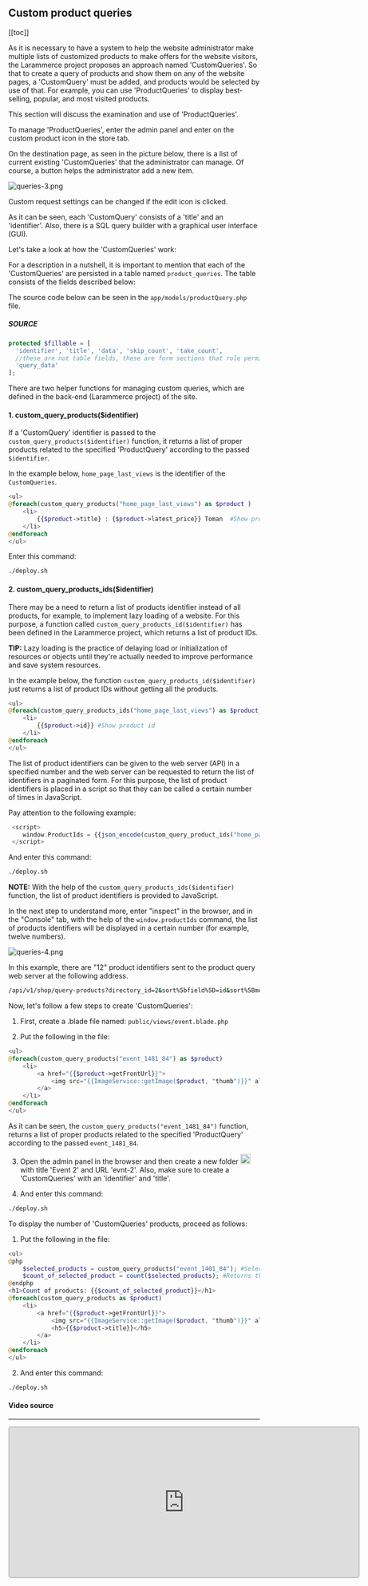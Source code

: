 ## Custom product queries

[[toc]]

As it is necessary to have a system to help the website administrator make multiple lists of customized products to make offers for the website visitors, the Larammerce project proposes an approach named 'CustomQueries'. So that to create a query of products and show them on any of the website pages, a 'CustomQuery' must be added, and products would be selected by use of that.
For example, you can use 'ProductQueries' to display best-selling, popular, and most visited products.

This section will discuss the examination and use of 'ProductQueries'.

To manage 'ProductQueries', enter the admin panel and enter on the custom product icon in the store tab.

On the destination page, as seen in the picture below, there is a list of current existing 'CustomQueries' that the administrator can manage. Of course, a button helps the administrator add a new item.

![queries-3.png](/queries-3.png)

Custom request settings can be changed if the edit icon is clicked.

As it can be seen, each 'CustomQuery' consists of a 'title' and an 'identifier'.
Also, there is a SQL query builder with a graphical user interface (GUI).

Let's take a look at how the 'CustomQueries' work:

For a description in a nutshell, it is important to mention that each of the 'CustomQueries' are persisted in a table named `product_queries`. The table consists of the fields described below:

The source code below can be seen in the `app/models/productQuery.php` file.

##### SOURCE

```php
protected $fillable = [
  'identifier', 'title', 'data', 'skip_count', 'take_count',
  //these are not table fields, these are form sections that role permission system works with
  'query_data'
];
```

There are two helper functions for managing custom queries, which are defined in the back-end (Larammerce project) of the site.

#### 1. custom_query_products($identifier)

If a 'CustomQuery' identifier is passed to the `custom_query_products($identifier)`‍ function, it returns a list of proper products related to the specified 'ProductQuery' according to the passed `$identifier`.

In the example below, `home_page_last_views` is the identifier of the `CustomQueries`.

```php
<ul>
@foreach(custom_query_products("home_page_last_views") as $product )
    <li>
        {{$product->title} : {$product->latest_price}} Toman  #Show product title and show latest price
    </li>
@endforeach
</ul>
```

Enter this command:

```bash
./deploy.sh
```

#### 2. custom_query_products_ids($identifier)

There may be a need to return a list of products identifier instead of all products, for example, to implement lazy loading of a website. For this purpose, a function called `custom_query_products_id($identifier)` has been defined in the Larammerce project, which returns a list of product IDs.

**TIP:** Lazy loading is the practice of delaying load or initialization of resources or objects until they're actually needed to improve performance and save system resources.

In the example below, the function `custom_query_products_id($identifier)` just returns a list of product IDs without getting all the products.

```php
<ul>
@foreach(custom_query_products_ids("home_page_last_views") as $product_id )
    <li>
        {{$product->id}} #Show product id
    </li>
@endforeach
</ul>
```

The list of product identifiers can be given to the web server (API) in a specified number and the web server can be requested to return the list of identifiers in a paginated form. For this purpose, the list of product identifiers is placed in a script so that they can be called a certain number of times in JavaScript.

Pay attention to the following example:

```php
 <script>
    window.ProductIds = {{json_encode(custom_query_product_ids("home_page_last_views"))}}
 </script>
```

And enter this command:

```bash
./deploy.sh
```

**NOTE:** With the help of the `custom_query_products_ids($identifier)‍` ​​function, the list of product identifiers is provided to JavaScript.

In the next step to understand more, enter "inspect" in the browser, and in the "Console" tab, with the help of the `window.productIds` command, the list of products identifiers will be displayed in a certain number (for example, twelve numbers).

![queries-4.png](/queries-4.png)

In this example, there are "12" product identifiers sent to the product query web server at the following address.

```bash
/api/v1/shop/query-products?directory_id=2&sort%5bfield%5D=id&sort%5Bmethod%5D=desc&price_range%5B%5D=0&price_range%5b%5D=999999999&paje=2
```

Now, let's follow a few steps to create 'CustomQueries':

1. First, create a .blade file named: `public/views/event.blade.php`

2. Put the following in the file:

```php
<ul>
@foreach(custom_query_products("event_1481_84") as $product)
    <li>
        <a href="{{$product->getFrontUrl}}">
            <img src="{{ImageService::getImage($product, "thumb")}}" alt="{{$product->title}}">
        </a>
    </li>
@endforeach
</ul>
```

As it can be seen, the `custom_query_products("event_1481_84")‍` function, returns a list of proper products related to the specified 'ProductQuery' according to the passed `event_1481_84`.

3. Open the admin panel in the browser and then create a new folder <img src="/plus-button.png" width="20"> with title 'Event 2' and URL 'evnt-2'. Also, make sure to create a 'CustomQueries' with an 'identifier' and 'title'.

4. And enter this command:

```bash
./deploy.sh
```

To display the number of 'CustomQueries' products, proceed as follows:

1. Put the following in the file:

```php
<ul>
@php
    $selected_products = custom_query_products("event_1401_84"); #Selection of products related to custom query "event_1401_84".
    $count_of_selected_product = count($selected_products); #Returns the number of selected items.
@endphp
<h1>Count of products: {{$count_of_selected_product}}</h1>
@foreach(custom_query_products as $product)
    <li>
        <a href="{{$product->getFrontUrl}}">
            <img src="{{ImageService::getImage($product, "thumb")}}" alt="{{$product->title}}">
            <h5>{{$product->title}}</h5>
        </a>
    </li>
@endforeach
</ul>
```

2. And enter this command:

```bash
./deploy.sh
```

#### Video source

---

<iframe src="https://www.aparat.com/video/video/embed/videohash/5v6ZK/vt/frame"  height="300" width="700" style="  border: 2px solid #bdc3c7; border-radius: 5px; opacity: 1;" allowFullScreen="true"></iframe>
